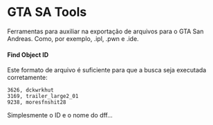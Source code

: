 # GTA SA Tools

Ferramentas para auxiliar na exportação de arquivos para o GTA San Andreas. Como, por exemplo, .ipl, .pwn e .ide.

#### Find Object ID

Este formato de arquivo é suficiente para que a busca seja executada corretamente:

```
3626, dckwrkhut
3169, trailer_large2_01
9238, moresfnshit28
```

Simplesmente o ID e o nome do dff...